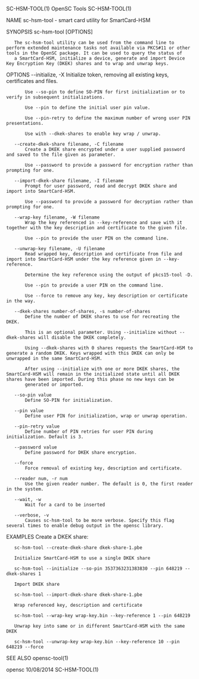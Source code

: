 SC-HSM-TOOL(1)                                                                                   OpenSC Tools                                                                                  SC-HSM-TOOL(1)



NAME
       sc-hsm-tool - smart card utility for SmartCard-HSM

SYNOPSIS
       sc-hsm-tool [OPTIONS]


       The sc-hsm-tool utility can be used from the command line to perform extended maintenance tasks not available via PKCS#11 or other tools in the OpenSC package. It can be used to query the status of
       a SmartCard-HSM, initialize a device, generate and import Device Key Encryption Key (DKEK) shares and to wrap and unwrap keys.

OPTIONS
       --initialize, -X
           Initialize token, removing all existing keys, certificates and files.

           Use --so-pin to define SO-PIN for first initialization or to verify in subsequent initializations.

           Use --pin to define the initial user pin value.

           Use --pin-retry to define the maximum number of wrong user PIN presentations.

           Use with --dkek-shares to enable key wrap / unwrap.

       --create-dkek-share filename, -C filename
           Create a DKEK share encrypted under a user supplied password and saved to the file given as parameter.

           Use --password to provide a password for encryption rather than prompting for one.

       --import-dkek-share filename, -I filename
           Prompt for user password, read and decrypt DKEK share and import into SmartCard-HSM.

           Use --password to provide a password for decryption rather than prompting for one.

       --wrap-key filename, -W filename
           Wrap the key referenced in --key-reference and save with it together with the key description and certificate to the given file.

           Use --pin to provide the user PIN on the command line.

       --unwrap-key filename, -U filename
           Read wrapped key, description and certificate from file and import into SmartCard-HSM under the key reference given in --key-reference.

           Determine the key reference using the output of pkcs15-tool -D.

           Use --pin to provide a user PIN on the command line.

           Use --force to remove any key, key description or certificate in the way.

       --dkek-shares number-of-shares, -s number-of-shares
           Define the number of DKEK shares to use for recreating the DKEK.

           This is an optional parameter. Using --initialize without --dkek-shares will disable the DKEK completely.

           Using --dkek-shares with 0 shares requests the SmartCard-HSM to generate a random DKEK. Keys wrapped with this DKEK can only be unwrapped in the same SmartCard-HSM.

           After using --initialize with one or more DKEK shares, the SmartCard-HSM will remain in the initialized state until all DKEK shares have been imported. During this phase no new keys can be
           generated or imported.

       --so-pin value
           Define SO-PIN for initialization.

       --pin value
           Define user PIN for initialization, wrap or unwrap operation.

       --pin-retry value
           Define number of PIN retries for user PIN during initialization. Default is 3.

       --password value
           Define password for DKEK share encryption.

       --force
           Force removal of existing key, description and certificate.

       --reader num, -r num
           Use the given reader number. The default is 0, the first reader in the system.

       --wait, -w
           Wait for a card to be inserted

       --verbose, -v
           Causes sc-hsm-tool to be more verbose. Specify this flag several times to enable debug output in the opensc library.

EXAMPLES
       Create a DKEK share:

       sc-hsm-tool --create-dkek-share dkek-share-1.pbe

       Initialize SmartCard-HSM to use a single DKEK share

       sc-hsm-tool --initialize --so-pin 3537363231383830 --pin 648219 --dkek-shares 1

       Import DKEK share

       sc-hsm-tool --import-dkek-share dkek-share-1.pbe

       Wrap referenced key, description and certificate

       sc-hsm-tool --wrap-key wrap-key.bin --key-reference 1 --pin 648219

       Unwrap key into same or in different SmartCard-HSM with the same DKEK

       sc-hsm-tool --unwrap-key wrap-key.bin --key-reference 10 --pin 648219 --force

SEE ALSO
       opensc-tool(1)



opensc                                                                                            10/08/2014                                                                                   SC-HSM-TOOL(1)
